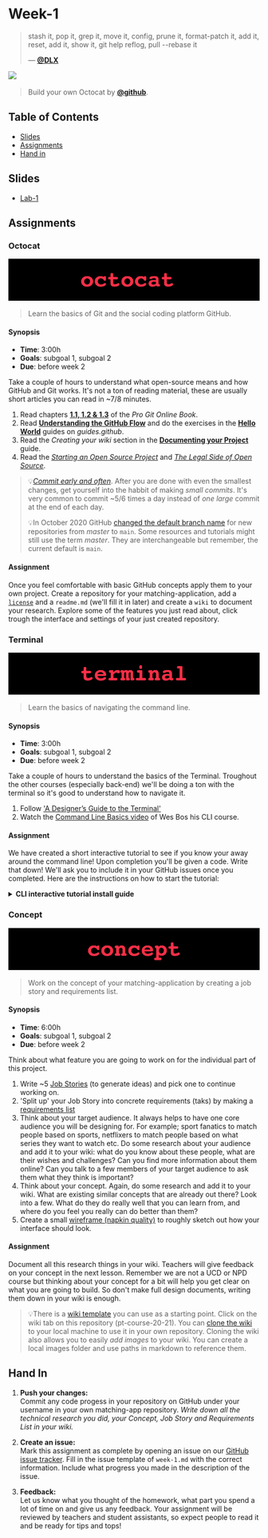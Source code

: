 # Week-1

> stash it, pop it, grep it, move it, config, prune it, format-patch it, add it, reset, add it, show it, git help reflog, pull --rebase it
>
> — [**@DLX**][quote-author]

[![][inspiration-cover]][inspiration-link]

> Build your own Octocat by [**@github**][inspiration-author].

## Table of Contents

* [Slides](#slides)
* [Assignments](#assignments)
* [Hand in](#hand-in)

## Slides
* [Lab-1][lab1]

## Assignments

### Octocat

![Octocat Banner](assets/banners/banner-octocat.jpg)

> Learn the basics of Git and the social coding platform GitHub.

#### Synopsis

*  **Time**: 3:00h
*  **Goals**: subgoal 1, subgoal 2
*  **Due**: before week 2

Take a couple of hours to understand what open-source means and how GitHub and Git works. It's not a ton of reading material, these are usually short articles you can read in ~7/8 minutes.

1. Read chapters [**1.1, 1.2 & 1.3**][gitbook] of the _Pro Git Online Book_.
2. Read [**Understanding the GitHub Flow**][flow] and do the exercises in the [**Hello World**](https://guides.github.com/activities/hello-world/) guides on _guides.github_.
3. Read the _Creating your wiki_ section in the [**Documenting your Project**][wiki] guide.
4. Read the [_Starting an Open Source Project_][os] and [_The Legal Side of Open Source_][legal].

> 💡[_Commit early and often_][commit]. After you are done with even the smallest changes, get yourself into the habbit of making _small commits_. It's very common to commit ~5/6 times a day instead of _one large_ commit at the end of each day.
> 
> 💡In October 2020 GitHub [changed the default branch name][branch] for new repositories from _master_ to `main`. Some resources and tutorials might still use the term _master_. They are interchangeable but remember, the current default is `main`.

#### Assignment

Once you feel comfortable with basic GitHub concepts apply them to your own project. Create a repository for your matching-application, add a [`license`][license] and a `readme.md` (we'll fill it in later) and create a `wiki` to document your research. Explore some of the features you just read about, click trough the interface and settings of your just created repository.

### Terminal

![Terminal Banner](assets/banners/banner-terminal.jpg)

> Learn the basics of navigating the command line.

#### Synopsis

*  **Time**: 3:00h
*  **Goals**: subgoal 1, subgoal 2
*  **Due**: before week 2

Take a couple of hours to understand the basics of the Terminal. Troughout the other courses (especially back-end) we'll be doing a ton with the terminal so it's good to understand how to navigate it. 

1. Follow ['A Designer’s Guide to the Terminal'][guidecli]
2. Watch the [Command Line Basics video][wesboscli] of Wes Bos his CLI course.

#### Assignment

We have created a short interactive tutorial to see if you know your away around the command line! Upon completion you'll be given a code. Write that down! We'll ask you to include it in your GitHub issues once you completed. Here are the instructions on how to start the tutorial:

<details>
  <summary><strong>CLI interactive tutorial install guide</strong></summary>
  <p>Create a directory (folder) named 'run' on your computer and in that folder create a file  called <code>tutorial.sh</code> (you can use touch for this) and paste the contents of <a href="https://gist.github.com/dandevri/9568a8dff8f572a0ea67627445aca5b2">this GitHub Gist</a> into the file.</p>
  <p>Change to the directory named 'run', in which you created the file tutorial.sh. Now run that script with the command <code>bash tutorial.sh</code></p>
  <p>The tutorial should now start in your terminal!</p>
</details>


### Concept

![Concept Banner](assets/banners/banner-concept.jpg)

> Work on the concept of your matching-application by creating a job story and requirements list.

#### Synopsis

*  **Time**: 6:00h
*  **Goals**: subgoal 1, subgoal 2
*  **Due**: before week 2

Think about what feature you are going to work on for the individual part of this project. 

1. Write ~5 [Job Stories][jobs] (to generate ideas) and pick one to continue working on.
2. 'Split up' your Job Story into concrete requirements (taks) by making a [requirements list][requirements]
3. Think about your target audience. It always helps to have one core audience you will be designing for. For example; sport fanatics to match people based on sports, netflixers to match people based on what series they want to watch etc. Do some research about your audience and add it to your wiki: what do you know about these people, what are their wishes and challenges? Can you find more information about them online? Can you talk to a few members of your target audience to ask them what they think is important?
4. Think about your concept. Again, do some research and add it to your wiki. What are existing similar concepts that are already out there? Look into a few. What do they do really well that you can learn from, and where do you feel you really can do better than them?
5. Create a small [wireframe (napkin quality)][wireframe] to roughly sketch out how your interface should look.

#### Assignment

Document all this research things in your wiki. Teachers will give feedback on your concept in the next lesson. Remember we are not a UCD or NPD course but thinking about your concept for a bit will help you get clear on what you are going to build. So don't make full design documents, writing them down in your wiki is enough.

> 💡There is a [wiki template][wiki-template] you can use as a starting point. Click on the wiki tab on this repository (pt-course-20-21). You can [clone the wiki ][wiki-clone]to your local machine to use it in your own repository. Cloning the wiki also allows you to easily _add images_ to your wiki. You can create a local images folder and use paths in markdown to reference them.

## Hand In

1. **Push your changes:**  
Commit any code progess in your repository on GitHub under your username in your own matching-app repository. _Write down all the technical research you did, your Concept, Job Story and Requirements List in your wiki._

2. **Create an issue:**  
Mark this assignment as complete by opening an issue on our [GitHub issue tracker][issues]. Fill in the issue template of `week-1.md` with the correct information. Include what progress you made in the description of the issue.

3. **Feedback:**  
Let us know what you thought of the homework, what part you spend a lot of time on and give us any feedback. Your assignment will be reviewed by teachers and student assistants, so expect people to read it and be ready for tips and tops!

[inspiration-cover]: assets/covers/octocat.png
[inspiration-link]: https://myoctocat.com
[inspiration-author]: https://twitter.com/github
[quote-author]: https://twitter.com/DLX

[issues]: https://github.com/cmda-bt/pt-course-20-21/issues/new/choose
[lab1]: /slides/pt_20-21_lab-1.pdf

[wesboscli]: https://www.youtube.com/watch?v=DP218aBHm1Q
[guidecli]: https://react.design/terminal

[gitbook]: https://git-scm.com/book/en/v2
[flow]: https://guides.github.com/introduction/flow/
[wiki]: https://guides.github.com/features/wikis/#creating-your-wiki
[os]: https://opensource.guide/starting-a-project/
[legal]: https://opensource.guide/legal/
[license]: https://choosealicense.com
[commit]: https://sethrobertson.github.io/GitBestPractices/#commit
[branch]: https://github.blog/changelog/2020-10-01-the-default-branch-for-newly-created-repositories-is-now-main/
[wiki-template]: https://github.com/cmda-bt/pt-course-20-21/wiki
[wiki-clone]: https://docs.github.com/en/github/building-a-strong-community/adding-or-editing-wiki-pages#adding-or-editing-wiki-pages-locally

[wireframe]: https://www.cmdmethods.nl/cards/stepping-stones/design-specification
[requirements]: https://www.cmdmethods.nl/cards/stepping-stones/requirement-list
[jobs]: https://jtbd.info/replacing-the-user-story-with-the-job-story-af7cdee10c27
